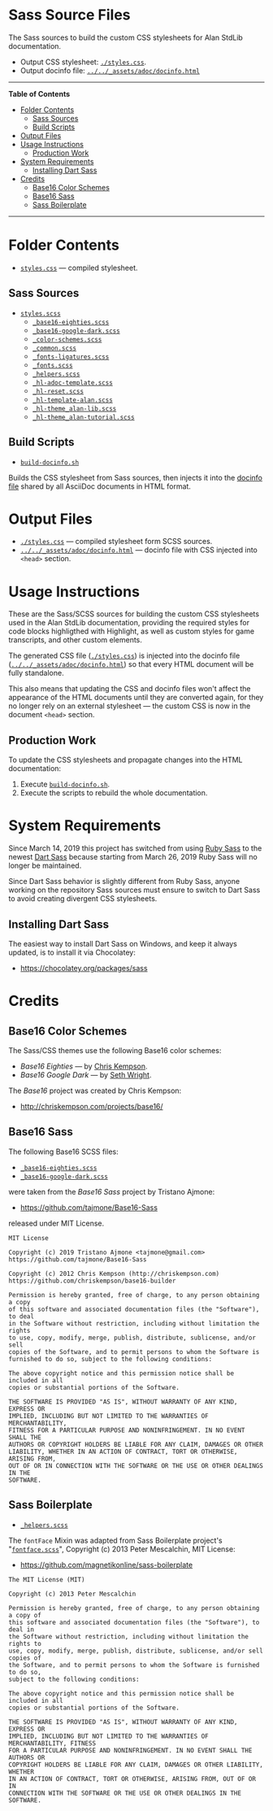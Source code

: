 # Sass Source Files

The Sass sources to build the custom CSS stylesheets for Alan StdLib documentation.

- Output CSS stylesheet: [`./styles.css`][styles.css].
- Output docinfo file: [`../../_assets/adoc/docinfo.html`][docinfo file]


-----

**Table of Contents**

<!-- MarkdownTOC autolink="true" bracket="round" autoanchor="false" lowercase="only_ascii" uri_encoding="true" levels="1,2,3" -->

- [Folder Contents](#folder-contents)
    - [Sass Sources](#sass-sources)
    - [Build Scripts](#build-scripts)
- [Output Files](#output-files)
- [Usage Instructions](#usage-instructions)
    - [Production Work](#production-work)
- [System Requirements](#system-requirements)
    - [Installing Dart Sass](#installing-dart-sass)
- [Credits](#credits)
    - [Base16 Color Schemes](#base16-color-schemes)
    - [Base16 Sass](#base16-sass)
    - [Sass Boilerplate](#sass-boilerplate)

<!-- /MarkdownTOC -->

-----

# Folder Contents

- [`styles.css`][styles.css] — compiled stylesheet.

## Sass Sources

- [`styles.scss`][styles]
    + [`_base16-eighties.scss`][b16 80s]
    + [`_base16-google-dark.scss`][b16 Google]
    + [`_color-schemes.scss`][color-schemes]
    + [`_common.scss`][common]
    + [`_fonts-ligatures.scss`][ligatures]
    + [`_fonts.scss`][fonts]
    + [`_helpers.scss`][helpers]
    + [`_hl-adoc-template.scss`][hl adoc template]
    + [`_hl-reset.scss`][hl reset]
    + [`_hl-template-alan.scss`][hl template alan]
    + [`_hl-theme_alan-lib.scss`][hl alan lib]
    + [`_hl-theme_alan-tutorial.scss`][hl alan tut]

## Build Scripts

- [`build-docinfo.sh`][build-docinfo.sh]

Builds the CSS stylesheet from Sass sources, then injects it into the [docinfo file] shared by all AsciiDoc documents in HTML format.

# Output Files

- [`./styles.css`][styles.css] — compiled stylesheet form SCSS sources.
- [`../../_assets/adoc/docinfo.html`][docinfo file] — docinfo file with CSS injected into  `<head>` section.

# Usage Instructions

These are the Sass/SCSS sources for building the custom CSS stylesheets used in the Alan StdLib documentation, providing the required styles for code blocks highligthed with Highlight, as well as custom styles for game transcripts, and other custom elements.

The generated CSS file ([`./styles.css`][styles.css]) is injected into the docinfo file ([`../../_assets/adoc/docinfo.html`][docinfo file]) so that every HTML document will be fully standalone.

This also means that updating the CSS and docinfo files won't affect the appearance of the HTML documents until they are converted again, for they no longer rely on an external stylesheet — the custom CSS is now in the document `<head>` section.

## Production Work

To update the CSS stylesheets and propagate changes into the HTML documentation:

1. Execute [`build-docinfo.sh`][build-docinfo.sh].
2. Execute the scripts to rebuild the whole documentation.

# System Requirements

Since March 14, 2019 this project has switched from using [Ruby Sass] to the newest [Dart Sass] because starting from March 26, 2019 Ruby Sass will no longer be maintained.

Since Dart Sass behavior is slightly different from Ruby Sass, anyone working on the repository Sass sources must ensure to switch to Dart Sass to avoid creating divergent CSS stylesheets.

## Installing Dart Sass

The easiest way to install Dart Sass on Windows, and keep it always updated, is to install it via Chocolatey:

- https://chocolatey.org/packages/sass


# Credits

## Base16 Color Schemes

The Sass/CSS themes use the following Base16 color schemes:

- _Base16 Eighties_ — by [Chris Kempson].
- _Base16 Google Dark_ — by [Seth Wright].

The *Base16* project was created by Chris Kempson:

- http://chriskempson.com/projects/base16/

## Base16 Sass

The following Base16 SCSS files:

- [`_base16-eighties.scss`][b16 80s]
- [`_base16-google-dark.scss`][b16 Google]

were taken from the *Base16 Sass* project by Tristano Ajmone:

- https://github.com/tajmone/Base16-Sass

released under MIT License.


```
MIT License

Copyright (c) 2019 Tristano Ajmone <tajmone@gmail.com>
https://github.com/tajmone/Base16-Sass

Copyright (c) 2012 Chris Kempson (http://chriskempson.com)
https://github.com/chriskempson/base16-builder

Permission is hereby granted, free of charge, to any person obtaining a copy
of this software and associated documentation files (the "Software"), to deal
in the Software without restriction, including without limitation the rights
to use, copy, modify, merge, publish, distribute, sublicense, and/or sell
copies of the Software, and to permit persons to whom the Software is
furnished to do so, subject to the following conditions:

The above copyright notice and this permission notice shall be included in all
copies or substantial portions of the Software.

THE SOFTWARE IS PROVIDED "AS IS", WITHOUT WARRANTY OF ANY KIND, EXPRESS OR
IMPLIED, INCLUDING BUT NOT LIMITED TO THE WARRANTIES OF MERCHANTABILITY,
FITNESS FOR A PARTICULAR PURPOSE AND NONINFRINGEMENT. IN NO EVENT SHALL THE
AUTHORS OR COPYRIGHT HOLDERS BE LIABLE FOR ANY CLAIM, DAMAGES OR OTHER
LIABILITY, WHETHER IN AN ACTION OF CONTRACT, TORT OR OTHERWISE, ARISING FROM,
OUT OF OR IN CONNECTION WITH THE SOFTWARE OR THE USE OR OTHER DEALINGS IN THE
SOFTWARE.
```


## Sass Boilerplate

- [`_helpers.scss`][helpers]

The `fontFace` Mixin was adapted from Sass Boilerplate project's "[`fontface.scss`][fontface]", Copyright (c) 2013 Peter Mescalchin, MIT License:

-  https://github.com/magnetikonline/sass-boilerplate

<!--  -->

    The MIT License (MIT)

    Copyright (c) 2013 Peter Mescalchin

    Permission is hereby granted, free of charge, to any person obtaining a copy of
    this software and associated documentation files (the "Software"), to deal in
    the Software without restriction, including without limitation the rights to
    use, copy, modify, merge, publish, distribute, sublicense, and/or sell copies of
    the Software, and to permit persons to whom the Software is furnished to do so,
    subject to the following conditions:

    The above copyright notice and this permission notice shall be included in all
    copies or substantial portions of the Software.

    THE SOFTWARE IS PROVIDED "AS IS", WITHOUT WARRANTY OF ANY KIND, EXPRESS OR
    IMPLIED, INCLUDING BUT NOT LIMITED TO THE WARRANTIES OF MERCHANTABILITY, FITNESS
    FOR A PARTICULAR PURPOSE AND NONINFRINGEMENT. IN NO EVENT SHALL THE AUTHORS OR
    COPYRIGHT HOLDERS BE LIABLE FOR ANY CLAIM, DAMAGES OR OTHER LIABILITY, WHETHER
    IN AN ACTION OF CONTRACT, TORT OR OTHERWISE, ARISING FROM, OUT OF OR IN
    CONNECTION WITH THE SOFTWARE OR THE USE OR OTHER DEALINGS IN THE SOFTWARE.

<!-----------------------------------------------------------------------------
                               REFERENCE LINKS
------------------------------------------------------------------------------>

[build-docinfo.sh]: ./build-docinfo.sh "View script source"
[docinfo file]: ../../_assets/adoc/docinfo.html "View the target docinfo file"

<!-- SCSS/CSS files -->

[styles]: ./styles.scss "View SCSS source"
[styles.css]: ./styles.css "View source file"

[b16 80s]: ./_base16-eighties.scss "View SCSS source"
[b16 Google]: ./_base16-google-dark.scss "View SCSS source"
[color-schemes]: ./_color-schemes.scss "View SCSS file"
[common]: ./_common.scss "View SCSS file"
[fonts]: ./_fonts.scss "View SCSS file"
[helpers]: ./_helpers.scss "View SCSS file"
[hl adoc template]: ./_hl-adoc-template.scss "View SCSS source"
[hl alan lib]: ./_hl-theme_alan-lib.scss "View SCSS source"
[hl alan tut]: ./_hl-theme_alan-tutorial.scss "View SCSS source"
[hl reset]: ./_hl-reset.scss "View SCSS file"
[hl template alan]: ./_hl-template-alan.scss "View SCSS source"
[ligatures]: ./_fonts-ligatures.scss "View SCSS file"

<!-- dependencies -->

[Sass]: https://sass-lang.com "Visit Sass website"
[Ruby Sass]: https://github.com/sass/ruby-sass
[Dart Sass]: https://github.com/sass/dart-sass
[Choco Sass]: https://chocolatey.org/packages/sass

[Ruby]: https://www.ruby-lang.org
[RubyInstaller]: https://rubyinstaller.org/downloads/
[Choco Ruby]: https://chocolatey.org/packages/ruby

[Node.js]: https://nodejs.org/en/ "Visit Node.js downloads page"
[Choco Node]: https://chocolatey.org/packages/nodejs
[Choco Node LTS]: https://chocolatey.org/packages/nodejs-lts

[Chocolatey GUI]: https://chocolatey.org/packages/ChocolateyGUI
[Chocolatey]: https://chocolatey.org

<!-- external links -->

[fontface]: https://github.com/magnetikonline/sass-boilerplate/blob/702d924/fontface.scss "View upstream source file"

[base16-builder]: https://github.com/chriskempson/base16-builder

[Base16 Eighties]: https://github.com/chriskempson/base16-builder/blob/master/schemes/eighties.yml "View upstream source file"
[Base16 Google]: https://github.com/chriskempson/base16-builder/blob/master/schemes/google.yml "View upstream source file"

<!-- people -->

[Chris Kempson]: http://chriskempson.com "Visit Chris Kempson's website"
[Seth Wright]:   http://sethawright.com  "Visit Seth Wright's website"

<!-- EOF -->
